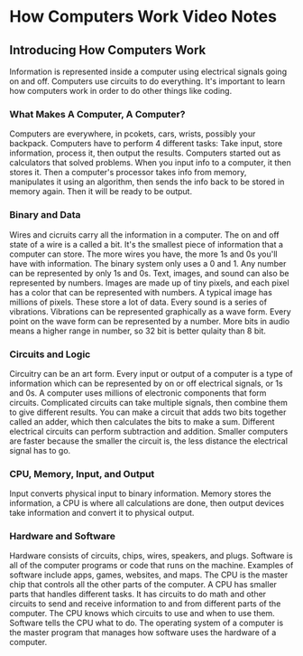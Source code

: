 # How Computers Work Video Notes

## Introducing How Computers Work

Information is represented inside a computer using electrical signals going on and off. Computers use circuits to do everything. It's important to learn how computers work in order to do other things like coding.

### What Makes A Computer, A Computer?

Computers are everywhere, in pcokets, cars, wrists, possibly your backpack. Computers have to perform 4 different tasks: Take input, store information, process it, then output the results. Computers started out as calculators that solved problems. When you input info to a computer, it then stores it. Then a computer's processor takes info from memory, manipulates it using an algorithm, then sends the info back to be stored in memory again. Then it will be ready to be output. 

### Binary and Data

Wires and cicruits carry all the information in a computer. The on and off state of a wire is a called a bit. It's the smallest piece of information that a computer can store. The more wires you have, the more 1s and 0s you'll have with information. The binary system only uses a 0 and 1. Any number can be represented by only 1s and 0s. Text, images, and sound can also be represented by numbers. Images are made up of tiny pixels, and each pixel has a color that can be represented with numbers. A typical image has millions of pixels. These store a lot of data. Every sound is a series of vibrations. Vibrations can be represented graphically as a wave form. Every point on the wave form can be represented by a number. More bits in audio means a higher range in number, so 32 bit is better qulaity than 8 bit. 

### Circuits and Logic

Circuitry can be an art form. Every input or output of a computer is a type of information which can be represented by on or off electrical signals, or 1s and 0s. A computer uses millions of electronic components that form circuits. Complicated circuits can take multiple signals, then combine them to give different results. You can make a circuit that adds two bits together called an adder, which then calculates the bits to make a sum. Different electrical circuits can perform subtraction and addition. Smaller computers are faster because the smaller the circuit is, the less distance the electrical signal has to go. 

### CPU, Memory, Input, and Output

Input converts physical input to binary information. Memory stores the information, a CPU is where all calculations are done, then output devices take information and convert it to physical output. 

### Hardware and Software

Hardware consists of circuits, chips, wires, speakers, and plugs. Software is all of the computer programs or code that runs on the machine. Examples of software include apps, games, websites, and maps. The CPU is the master chip that controls all the other parts of the computer. A CPU has smaller parts that handles different tasks. It has circuits to do math and other circuits to send and receive information to and from different parts of the computer. The CPU knows which circuits to use and when to use them. Software tells the CPU what to do. The operating system of a computer is the master program that manages how software uses the hardware of a computer. 
